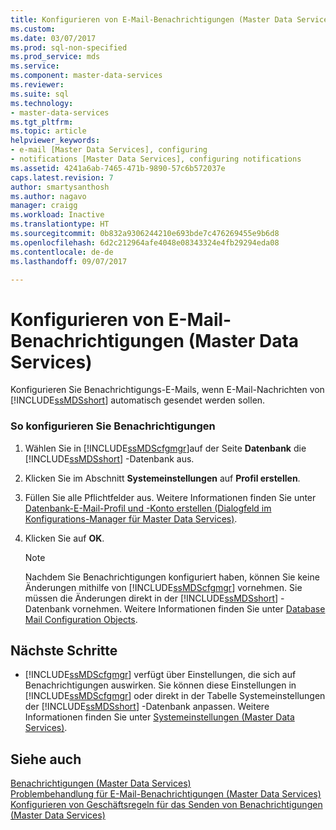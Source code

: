 ```yaml
---
title: Konfigurieren von E-Mail-Benachrichtigungen (Master Data Services) | Microsoft-Dokumentation
ms.custom: 
ms.date: 03/07/2017
ms.prod: sql-non-specified
ms.prod_service: mds
ms.service: 
ms.component: master-data-services
ms.reviewer: 
ms.suite: sql
ms.technology:
- master-data-services
ms.tgt_pltfrm: 
ms.topic: article
helpviewer_keywords:
- e-mail [Master Data Services], configuring
- notifications [Master Data Services], configuring notifications
ms.assetid: 4241a6ab-7465-471b-9890-57c6b572037e
caps.latest.revision: 7
author: smartysanthosh
ms.author: nagavo
manager: craigg
ms.workload: Inactive
ms.translationtype: HT
ms.sourcegitcommit: 0b832a9306244210e693bde7c476269455e9b6d8
ms.openlocfilehash: 6d2c212964afe4048e08343324e4fb29294eda08
ms.contentlocale: de-de
ms.lasthandoff: 09/07/2017

---
```

# <a name="configure-email-notifications-master-data-services"></a>Konfigurieren von E-Mail-Benachrichtigungen (Master Data Services)
  Konfigurieren Sie Benachrichtigungs-E-Mails, wenn E-Mail-Nachrichten von [!INCLUDE[ssMDSshort](../includes/ssmdsshort-md.md)] automatisch gesendet werden sollen.  
  
### <a name="to-configure-notifications"></a>So konfigurieren Sie Benachrichtigungen  
  
1.  Wählen Sie in [!INCLUDE[ssMDScfgmgr](../includes/ssmdscfgmgr-md.md)]auf der Seite **Datenbank** die [!INCLUDE[ssMDSshort](../includes/ssmdsshort-md.md)] -Datenbank aus.  
  
2.  Klicken Sie im Abschnitt **Systemeinstellungen** auf **Profil erstellen**.  
  
3.  Füllen Sie alle Pflichtfelder aus. Weitere Informationen finden Sie unter [Datenbank-E-Mail-Profil und -Konto erstellen &#40;Dialogfeld im Konfigurations-Manager für Master Data Services&#41;](../master-data-services/create-database-mail-profile-and-account-dialog-box.md).  
  
4.  Klicken Sie auf **OK**.  
  
    > [!NOTE]  
    >  Nachdem Sie Benachrichtigungen konfiguriert haben, können Sie keine Änderungen mithilfe von [!INCLUDE[ssMDScfgmgr](../includes/ssmdscfgmgr-md.md)] vornehmen. Sie müssen die Änderungen direkt in der [!INCLUDE[ssMDSshort](../includes/ssmdsshort-md.md)] -Datenbank vornehmen. Weitere Informationen finden Sie unter [Database Mail Configuration Objects](../relational-databases/database-mail/database-mail-configuration-objects.md).  
  
## <a name="next-steps"></a>Nächste Schritte  
  
-   [!INCLUDE[ssMDScfgmgr](../includes/ssmdscfgmgr-md.md)] verfügt über Einstellungen, die sich auf Benachrichtigungen auswirken. Sie können diese Einstellungen in [!INCLUDE[ssMDScfgmgr](../includes/ssmdscfgmgr-md.md)] oder direkt in der Tabelle Systemeinstellungen der [!INCLUDE[ssMDSshort](../includes/ssmdsshort-md.md)] -Datenbank anpassen. Weitere Informationen finden Sie unter [Systemeinstellungen &#40;Master Data Services&#41;](../master-data-services/system-settings-master-data-services.md).  
  
## <a name="see-also"></a>Siehe auch  
 [Benachrichtigungen &#40;Master Data Services&#41;](../master-data-services/notifications-master-data-services.md)   
 [Problembehandlung für E-Mail-Benachrichtigungen (Master Data Services)](http://social.technet.microsoft.com/wiki/contents/articles/troubleshooting-email-notifications-master-data-services.aspx)   
 [Konfigurieren von Geschäftsregeln für das Senden von Benachrichtigungen &#40;Master Data Services&#41;](../master-data-services/configure-business-rules-to-send-notifications-master-data-services.md)  
  
  

